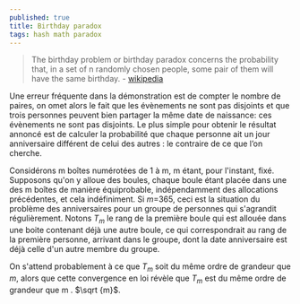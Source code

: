 ```yaml
---
published: true
title: Birthday paradox
tags: hash math paradox
---
```

> The birthday problem or birthday paradox concerns the probability that, in a set of n randomly chosen people, some pair of them will have the same birthday. - [wikipedia](https://en.wikipedia.org/wiki/Birthday_problem)

Une erreur fréquente dans la démonstration est de compter le nombre de paires, on omet alors le fait que les évènements ne sont pas disjoints et que trois personnes peuvent bien partager la même date de naissance: ces évènements ne sont pas disjoints. Le plus simple pour obtenir le résultat annoncé est de calculer la probabilité que chaque personne ait un jour anniversaire différent de celui des autres : le contraire de ce que l’on cherche.

Considérons m boîtes numérotées de 1 à m, m étant, pour l'instant, fixé. Supposons qu'on y alloue des boules, chaque boule étant placée dans une des m boîtes de manière équiprobable, indépendamment des allocations précédentes, et cela indéfiniment. Si $m$=365, ceci est la situation du problème des anniversaires pour un groupe de personnes qui s'agrandit régulièrement. Notons $T_{m}$ le rang de la première boule qui est allouée dans une boite contenant déjà une autre boule, ce qui correspondrait au rang de la première personne, arrivant dans le groupe, dont la date anniversaire est déjà celle d'un autre membre du groupe.

On s'attend probablement à ce que $T_{m}$ soit du même ordre de grandeur que $m$, alors que cette convergence en loi révèle que $T_{m}$ est du même ordre de grandeur que m . $\sqrt {m}$.





